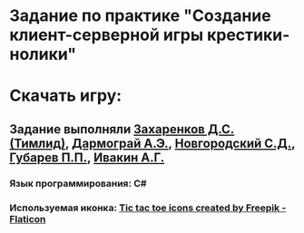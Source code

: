 # Задание по практике "Создание клиент-серверной игры крестики-нолики"
# Скачать игру: 
## Задание выполняли [Захаренков Д.С. (Тимлид)](https://vk.com/id154208860), [Дармограй А.Э.](https://vk.com/artemdarmogray), [Новгородский С.Д.](https://vk.com/foliant_razuma), [Губарев П.П.](https://vk.com/rapapavel), [Ивакин А.Г.](https://vk.com/jaksin13) 
### Язык программирования: С#
### Используемая иконка: [Tic tac toe icons created by Freepik - Flaticon](https://www.flaticon.com/free-icon/tic-tac-toe_566294?term=tictactoe&page=1&position=1&page=1&position=1&related_id=566294&origin=tag)
